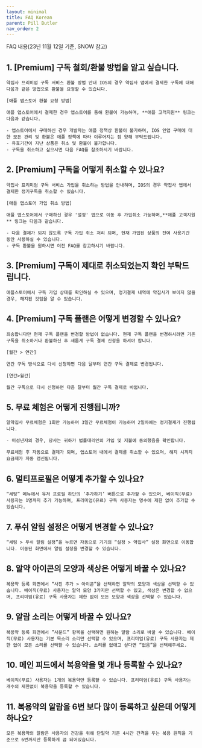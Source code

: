 ```yaml
---
layout: minimal
title: FAQ Korean
parent: Pill Butler
nav_order: 2
---
```


FAQ 내용(23년 11월 12일 기준, SNOW 참고)

## **1. [Premium] 구독 철회/환불 방법을 알고 싶습니다.**
    
    약집사 프리미엄 구독 서비스 환불 방법 안내 IOS의 경우 약집사 앱에서 결제한 구독에 대해 다음과 같은 방법으로 환불을 요청할 수 있습니다.
    
    [애플 앱스토어 환불 요청 방법]
    
    애플 앱스토어에서 결제한 경우 앱스토어를 통해 환불이 가능하며, **애플 고객지원** 링크는 다음과 같습니다.
    
    - 앱스토어에서 구매하신 경우 개발자는 애플 정책상 환불이 불가하며, IOS 인앱 구매에 대한 모든 관리 및 환불은 애플 정책에 따라 이루어지는 점 양해 부탁드립니다.
    - 유효기간이 지난 상품은 취소 및 환불이 불가합니다.
    - 구독을 취소하고 싶으시면 다음 FAQ를 참조하시기 바랍니다.
    
## 2. **[Premium] 구독을 어떻게 취소할 수 있나요?**
    
    약집사 프리미엄 구독 서비스 가입을 취소하는 방법을 안내하며, IOS의 경우 약집사 앱에서 결제한 정기구독을 취소할 수 있습니다.
    
    [애플 앱스토어 가입 취소 방법]
    
    애플 앱스토어에서 구매하신 경우 '설정' 앱으로 이동 후 가입취소 가능하며,**애플 고객지원** 링크는 다음과 같습니다.
    
    - 다음 결제가 되지 않도록 구독 가입 취소 처리 되며, 현재 가입된 상품의 잔여 사용기간 동안 사용하실 수 있습니다.
    - 구독 환불을 원하시면 이전 FAQ를 참고하시기 바랍니다.
    
## **3. [Premium] 구독이 제대로 취소되었는지 확인 부탁드립니다.**
    
    애플스토어에서 구독 가입 상태를 확인하실 수 있으며, 정기결제 내역에 약집사가 보이지 않을 경우, 해지된 것임을 알 수 있습니다. 
    
## **4. [Premium] 구독 플랜은 어떻게 변경할 수 있나요?**
    
    죄송합니다만 현재 구독 플랜을 변경할 방법이 없습니다. 현재 구독 플랜을 변경하시려면 기존 구독을 취소하거나 환불하신 후 새롭게 구독 결제 신청을 하셔야 합니다. 
    
    [월간 > 연간]
    
    연간 구독 방식으로 다시 신청하면 다음 달부터 연간 구독 결제로 변경됩니다.
    
    [연간>월간]
    
    월간 구독으로 다시 신청하면 다음 달부터 월간 구독 결제로 바뀝니다.
    
## **5. 무료 체험은 어떻게 진행됩니까?**
    
    알약집사 무료체험은 1회만 가능하며 3일간 무료체험이 가능하며 2일차에는 정기결제가 진행됩니다.
    
    - 미성년자의 경우, 당사는 귀하가 법률대리인의 가입 및 지불에 동의했음을 확인합니다.
    
    무료체험 후 자동으로 결제가 되며, 앱스토어 내에서 결제를 취소할 수 있으며, 해지 시까지 요금제가 자동 갱신됩니다.
    
## **6. 멀티프로필은 어떻게 추가할 수 있나요?**
    
    “세팅” 메뉴에서 유저 프로필 하단의 ‘추가하기’ 버튼으로 추가할 수 있으며, 베이직(무료) 사용자는 1명까지 추가 가능하며, 프리미엄(유료) 구독 사용자는 명수에 제한 없이 추가할 수 있습니다.
    
## **7. 푸쉬 알림 설정은 어떻게 변경할 수 있나요?**
    
    “세팅 > 푸쉬 알림 설정”을 누르면 자동으로 기기의 “설정 > 약집사” 설정 화면으로 이동합니다. 이동된 화면에서 알림 설정을 변경할 수 있습니다.  
    
## **8. 알약 아이콘의 모양과 색상은 어떻게 바꿀 수 있나요?**

    복용약 등록 화면에서 “사진 추가 > 아이콘”을 선택하면 알약의 모양과 색상을 선택할 수 있습니다. 베이직(무료) 사용자는 알약 모양 3가지만 선택할 수 있고, 색상은 변경할 수 없으며, 프리미엄(유료) 구독 사용자는 제한 없이 모든 모양과 색상을 선택할 수 있습니다.  
    
## **9. 알람 소리는 어떻게 바꿀 수 있나요?**
    
    복용약 등록 화면에서 ”사운드” 항목을 선택하면 원하는 알람 소리로 바꿀 수 있습니다. 베이직(무료) 사용자는 기본 목소리 소리만 선택할 수 있으며, 프리미엄(유료) 구독 사용자는 제한 없이 모든 소리를 선택할 수 있습니다. 소리를 없애고 싶다면 “없음”을 선택해주세요.  
    
## **10. 메인 피드에서 복용약을 몇 개나 등록할 수 있나요?**
    
    베이직(무료) 사용자는 1개의 복용약만 등록할 수 있습니다. 프리미엄(유료) 구독 사용자는 개수의 제한없이 복용약을 등록할 수 있습니다. 
    
## **11. 복용약의 알람을 6번 보다 많이 등록하고 싶은데 어떻게 하나요?**
    
    모든 복용약의 알람은 사용자의 건강을 위해 단일약 기준 4시간 간격을 두는 복용 원칙을 기준으로 6번까지만 등록하게 끔 되어있습니다.